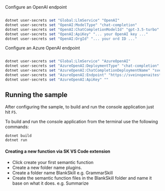 Configure an OpenAI endpoint

```powershell

dotnet user-secrets set "Global:LlmService" "OpenAI"
dotnet user-secrets set "OpenAI:ModelType" "chat-completion"
dotnet user-secrets set "OpenAI:ChatCompletionModelId" "gpt-3.5-turbo"
dotnet user-secrets set "OpenAI:ApiKey" "... your OpenAI key ..."
dotnet user-secrets set "OpenAI:OrgId" "... your ord ID ..."
```

Configure an Azure OpenAI endpoint

```powershell

dotnet user-secrets set "Global:LlmService" "AzureOpenAI"
dotnet user-secrets set "AzureOpenAI:DeploymentType" "chat-completion"
dotnet user-secrets set "AzureOpenAI:ChatCompletionDeploymentName" "sveinchat"
dotnet user-secrets set "AzureOpenAI:Endpoint" "https://sveinopenaitest.openai.azure.com/"
dotnet user-secrets set "AzureOpenAI:ApiKey" ""
```

## Running the sample

After configuring the sample, to build and run the console application just hit `F5`.

To build and run the console application from the terminal use the following commands:

```powershell
dotnet build
dotnet run
```

#### Creating a new function via SK VS Code extension

- Click create your first semantic function
- Create a new folder name plugins.
- Create a folder name BlankSkill e.g. GrammarSkill
- Create the semantic function files in the BlankSkill folder and name it base on what it does. e.g. Summarize
